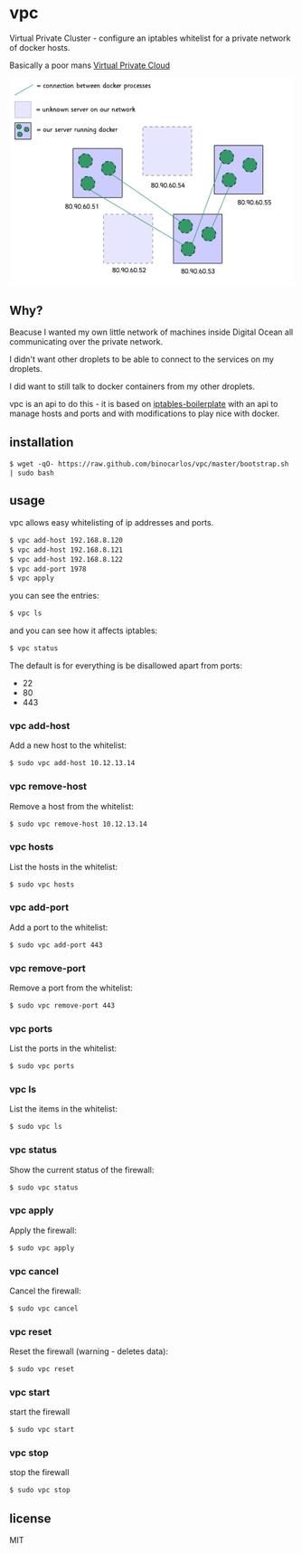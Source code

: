 vpc
===

Virtual Private Cluster - configure an iptables whitelist for a private network of docker hosts.

Basically a poor mans [Virtual Private Cloud](http://en.wikipedia.org/wiki/Virtual_private_cloud)

![vpc network](docs/network.png)

## Why?

Beacuse I wanted my own little network of machines inside Digital Ocean all communicating over the private network.

I didn't want other droplets to be able to connect to the services on my droplets.

I did want to still talk to docker containers from my other droplets.

vpc is an api to do this - it is based on [iptables-boilerplate](https://github.com/bmaeser/iptables-boilerplate) with an api to manage hosts and ports and with modifications to play nice with docker.

## installation

```
$ wget -qO- https://raw.github.com/binocarlos/vpc/master/bootstrap.sh | sudo bash
```

## usage

vpc allows easy whitelisting of ip addresses and ports.

```bash
$ vpc add-host 192.168.8.120
$ vpc add-host 192.168.8.121
$ vpc add-host 192.168.8.122
$ vpc add-port 1978
$ vpc apply
```

you can see the entries:

```bash
$ vpc ls
```

and you can see how it affects iptables:

```bash
$ vpc status
```

The default is for everything is be disallowed apart from ports:

 * 22
 * 80
 * 443

### vpc add-host <ip>

Add a new host to the whitelist:

```bash
$ sudo vpc add-host 10.12.13.14
```

### vpc remove-host <ip>

Remove a host from the whitelist:

```bash
$ sudo vpc remove-host 10.12.13.14
```

### vpc hosts

List the hosts in the whitelist:

```bash
$ sudo vpc hosts
```

### vpc add-port <port>

Add a port to the whitelist:

```bash
$ sudo vpc add-port 443
```

### vpc remove-port <port>

Remove a port from the whitelist:

```bash
$ sudo vpc remove-port 443
```

### vpc ports

List the ports in the whitelist:

```bash
$ sudo vpc ports
```

### vpc ls

List the items in the whitelist:

```bash
$ sudo vpc ls
```

### vpc status

Show the current status of the firewall:

```bash
$ sudo vpc status
```

### vpc apply

Apply the firewall:

```bash
$ sudo vpc apply
```

### vpc cancel

Cancel the firewall:

```bash
$ sudo vpc cancel
```

### vpc reset

Reset the firewall (warning - deletes data):

```bash
$ sudo vpc reset
```

### vpc start

start the firewall

```bash
$ sudo vpc start
```

### vpc stop

stop the firewall

```bash
$ sudo vpc stop
```

## license

MIT